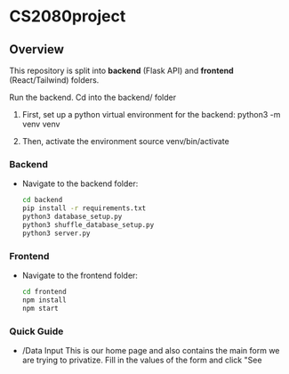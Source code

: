 
# CS2080project
## Overview
This repository is split into **backend** (Flask API) and **frontend** (React/Tailwind) folders.

Run the backend. Cd into the backend/ folder
1. First, set up a python virtual environment for the backend:
python3 -m venv venv

2. Then, activate the environment
source venv/bin/activate

### Backend
- Navigate to the backend folder:
  ```bash
  cd backend
  pip install -r requirements.txt
  python3 database_setup.py
  python3 shuffle_database_setup.py
  python3 server.py
  ```

### Frontend
- Navigate to the frontend folder:
  ```bash
  cd frontend
  npm install
  npm start
  ```

### Quick Guide
- /Data Input 
This is our home page and also contains the main form we are trying to privatize. Fill in the values of the form and click "See 